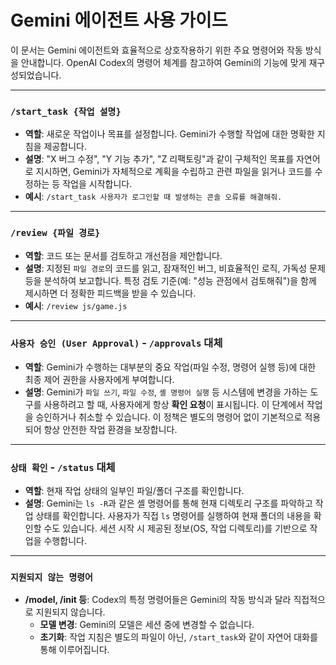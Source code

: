 # Gemini 에이전트 사용 가이드

이 문서는 Gemini 에이전트와 효율적으로 상호작용하기 위한 주요 명령어와 작동 방식을 안내합니다. OpenAI Codex의 명령어 체계를 참고하여 Gemini의 기능에 맞게 재구성되었습니다.

---

### `/start_task {작업 설명}`
*   **역할**: 새로운 작업이나 목표를 설정합니다. Gemini가 수행할 작업에 대한 명확한 지침을 제공합니다.
*   **설명**: "X 버그 수정", "Y 기능 추가", "Z 리팩토링"과 같이 구체적인 목표를 자연어로 지시하면, Gemini가 자체적으로 계획을 수립하고 관련 파일을 읽거나 코드를 수정하는 등 작업을 시작합니다.
*   **예시**: `/start_task 사용자가 로그인할 때 발생하는 콘솔 오류를 해결해줘.`

---

### `/review {파일 경로}`
*   **역할**: 코드 또는 문서를 검토하고 개선점을 제안합니다.
*   **설명**: 지정된 `파일 경로`의 코드를 읽고, 잠재적인 버그, 비효율적인 로직, 가독성 문제 등을 분석하여 보고합니다. 특정 검토 기준(예: "성능 관점에서 검토해줘")을 함께 제시하면 더 정확한 피드백을 받을 수 있습니다.
*   **예시**: `/review js/game.js`

---

### `사용자 승인 (User Approval)` - `/approvals` 대체
*   **역할**: Gemini가 수행하는 대부분의 중요 작업(파일 수정, 명령어 실행 등)에 대한 최종 제어 권한을 사용자에게 부여합니다.
*   **설명**: Gemini가 `파일 쓰기`, `파일 수정`, `셸 명령어 실행` 등 시스템에 변경을 가하는 도구를 사용하려고 할 때, 사용자에게 항상 **확인 요청**이 표시됩니다. 이 단계에서 작업을 승인하거나 취소할 수 있습니다. 이 정책은 별도의 명령어 없이 기본적으로 적용되어 항상 안전한 작업 환경을 보장합니다.

---

### `상태 확인` - `/status` 대체
*   **역할**: 현재 작업 상태의 일부인 파일/폴더 구조를 확인합니다.
*   **설명**: Gemini는 `ls -R`과 같은 셸 명령어를 통해 현재 디렉토리 구조를 파악하고 작업 상태를 확인합니다. 사용자가 직접 `ls` 명령어를 실행하여 현재 폴더의 내용을 확인할 수도 있습니다. 세션 시작 시 제공된 정보(OS, 작업 디렉토리)를 기반으로 작업을 수행합니다.

---

### `지원되지 않는 명령어`
*   **/model, /init 등**: Codex의 특정 명령어들은 Gemini의 작동 방식과 달라 직접적으로 지원되지 않습니다. 
    *   **모델 변경**: Gemini의 모델은 세션 중에 변경할 수 없습니다.
    *   **초기화**: 작업 지침은 별도의 파일이 아닌, `/start_task`와 같이 자연어 대화를 통해 이루어집니다.
